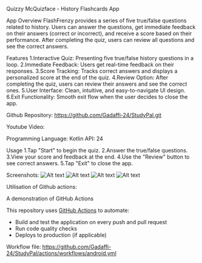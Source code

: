 Quizzy McQuizface - History Flashcards App

App Overview
FlashFrenzy provides a series of five true/false questions related to history. Users can answer the questions, get immediate feedback on their answers (correct or incorrect), and receive a score based on their performance. After completing the quiz, users can review all questions and see the correct answers.


Features
1.Interactive Quiz: Presenting five true/false history questions in a loop.
2.Immediate Feedback: Users get real-time feedback on their responses.
3.Score Tracking: Tracks correct answers and displays a personalized score at the end of the quiz.
4.Review Option: After completing the quiz, users can review their answers and see the correct ones.
5.User Interface: Clean, intuitive, and easy-to-navigate UI design.
6.Exit Functionality: Smooth exit flow when the user decides to close the app.

Github Repository:
https://github.com/Gadaffi-24/StudyPal.git

Youtube Video:


Programming Language: Kotlin
API: 24

Usage
1.Tap "Start" to begin the quiz.
2.Answer the true/false questions.
3.View your score and feedback at the end.
4.Use the "Review" button to see correct answers.
5.Tap "Exit" to close the app.

Screenshots:
![Alt text](<welcome page.png>)
![Alt text](quiz.png)
![Alt text](score.png)
![Alt text](<feedback page.png>)

Utilisation of Github actions:

A demonstration of GitHub Actions

This repository uses [GitHub Actions](https://github.com/Gadaffi-24/StudyPal/actions) to automate:
- Build and test the application on every push and pull request
- Run code quality checks
- Deploys to production (if applicable)

Workflow file:
https://github.com/Gadaffi-24/StudyPal/actions/workflows/android.yml